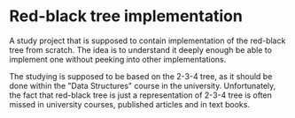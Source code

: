 # Red-black tree implementation

A study project that is supposed to contain implementation of the red-black tree
from scratch. The idea is to understand it deeply enough be able to implement
one without peeking into other implementations.

The studying is supposed to be based on the 2-3-4 tree, as it should be done
within the "Data Structures" course in the university. Unfortunately, the fact
that red-black tree is just a representation of 2-3-4 tree is often missed in
university courses, published articles and in text books.
